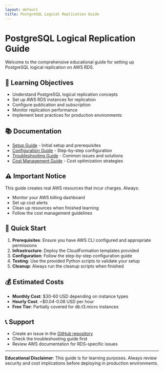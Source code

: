 ```yaml
---
layout: default
title: PostgreSQL Logical Replication Guide
---
```


# PostgreSQL Logical Replication Guide

Welcome to the comprehensive educational guide for setting up PostgreSQL logical replication on AWS RDS.

## 🎯 Learning Objectives

- Understand PostgreSQL logical replication concepts
- Set up AWS RDS instances for replication  
- Configure publication and subscription
- Monitor replication performance
- Implement best practices for production environments

## 📚 Documentation

- [Setup Guide](setup-guide.md) - Initial setup and prerequisites
- [Configuration Guide](configuration.md) - Step-by-step configuration
- [Troubleshooting Guide](troubleshooting.md) - Common issues and solutions
- [Cost Management Guide](cost-management.md) - Cost optimization strategies

## ⚠️ Important Notice

This guide creates real AWS resources that incur charges. Always:

- Monitor your AWS billing dashboard
- Set up cost alerts
- Clean up resources when finished learning
- Follow the cost management guidelines

## 🚀 Quick Start

1. **Prerequisites**: Ensure you have AWS CLI configured and appropriate permissions
2. **Infrastructure**: Deploy the CloudFormation templates provided
3. **Configuration**: Follow the step-by-step configuration guide
4. **Testing**: Use the provided Python scripts to validate your setup
5. **Cleanup**: Always run the cleanup scripts when finished

## 💰 Estimated Costs

- **Monthly Cost**: $30-60 USD depending on instance types
- **Hourly Cost**: ~$0.04-0.08 USD per hour
- **Free Tier**: Partially covered for db.t3.micro instances

## 📞 Support

- Create an issue in the [GitHub repository](https://github.com/yourusername/aurora-postgresql-logical-replication-guide)
- Check the troubleshooting guide first
- Review AWS documentation for RDS-specific issues

---

**Educational Disclaimer**: This guide is for learning purposes. Always review security and cost implications before deploying in production environments.
